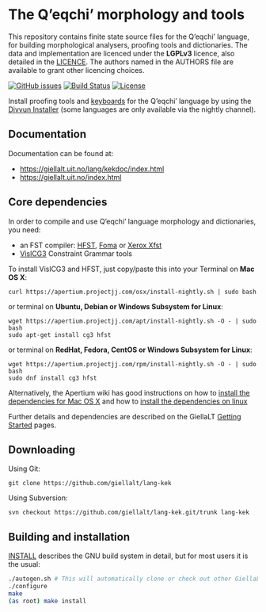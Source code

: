 The Qʼeqchiʼ morphology and tools
==========================================

This repository contains finite state source files for the Qʼeqchiʼ language,
for building morphological analysers, proofing tools
and dictionaries. The data and implementation are licenced under the __LGPLv3__
licence, also detailed in the
[LICENCE](https://github.com/giellalt/lang-kek/blob/develop/LICENCE). The
authors named in the AUTHORS file are available to grant other licencing
choices.

[![GitHub issues](https://img.shields.io/github/issues-raw/giellalt/lang-kek)](https://github.com/giellalt/lang-kek/issues)
[![Build Status](https://github.com/giellalt/lang-kek/workflows/Build%20Speller%20Archives%20and%20Bundles/badge.svg)](https://github.com/giellalt/lang-kek/actions)
[![License](https://img.shields.io/github/license/giellalt/template-lang-kek)](https://raw.githubusercontent.com/giellalt/lang-kek/develop/LICENSE)

Install proofing tools and [keyboards](https://github.com/giellalt/keyboard-kek)
for the Qʼeqchiʼ language by using the [Divvun Installer](http://divvun.no)
(some languages are only available via the nightly channel).

Documentation
-------------

Documentation can be found at:

-   <https://giellalt.uit.no/lang/kekdoc/index.html>
-   <https://giellalt.uit.no/index.html>

Core dependencies
-----------------

In order to compile and use Qʼeqchiʼ language morphology and
dictionaries, you need:

- an FST compiler: [HFST](https://github.com/hfst/hfst), [Foma](https://github.com/mhulden/foma) or [Xerox Xfst](https://web.stanford.edu/~laurik/fsmbook/home.html)
- [VislCG3](https://visl.sdu.dk/svn/visl/tools/vislcg3/trunk) Constraint Grammar tools

To install VislCG3 and HFST, just copy/paste this into your Terminal on **Mac OS X**:

```
curl https://apertium.projectjj.com/osx/install-nightly.sh | sudo bash
```

or terminal on **Ubuntu, Debian or Windows Subsystem for Linux**:

```
wget https://apertium.projectjj.com/apt/install-nightly.sh -O - | sudo bash
sudo apt-get install cg3 hfst
```

or terminal on **RedHat, Fedora, CentOS or Windows Subsystem for Linux**:

```
wget https://apertium.projectjj.com/rpm/install-nightly.sh -O - | sudo bash
sudo dnf install cg3 hfst
```

Alternatively, the Apertium wiki has good instructions on how to [install the dependencies for Mac
OS X](https://wiki.apertium.org/wiki/Apertium_on_Mac_OS_X) and how to [install
the dependencies on
linux](https://wiki.apertium.org/wiki/Installation_of_grammar_libraries)

Further details and dependencies are described on the GiellaLT [Getting Started](https://giellalt.uit.no/infra/GettingStarted.html) pages.

Downloading
-----------

Using Git:
```
git clone https://github.com/giellalt/lang-kek
```

Using Subversion:
```
svn checkout https://github.com/giellalt/lang-kek.git/trunk lang-kek
```

Building and installation
-------------------------

[INSTALL](https://github.com/giellalt/lang-kek/blob/develop/INSTALL)
describes the GNU build system in detail, but for most users it is the usual:

```sh
./autogen.sh # This will automatically clone or check out other GiellaLT dependencies
./configure
make
(as root) make install
```
